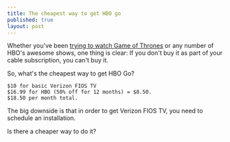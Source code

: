 ```yaml
---
title: The cheapest way to get HBO go
published: true
layout: post
---
```


Whether you've been [trying to watch Game of Thrones](http://theoatmeal.com/comics/game_of_thrones) or any number of HBO's awesome shows, one thing is clear: If you don't buy it as part of your cable subscription, you can't buy it.

So, what's the cheapest way to get HBO Go?

    $10 for basic Verizon FIOS TV
    $16.99 for HBO (50% off for 12 months) = $8.50.
    $18.50 per month total.

The big downside is that in order to get Verizon FIOS TV, you need to schedule an installation.

Is there a cheaper way to do it? 